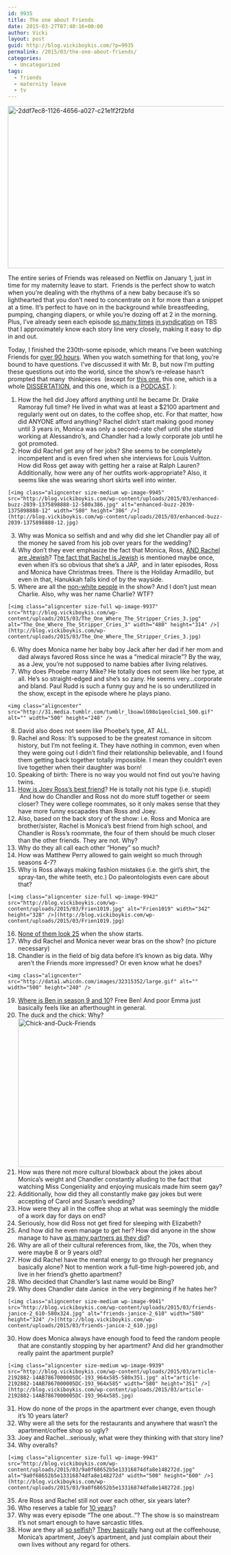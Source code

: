 ```yaml
---
id: 9935
title: The one about Friends
date: 2015-03-27T07:40:16+00:00
author: Vicki
layout: post
guid: http://blog.vickiboykis.com/?p=9935
permalink: /2015/03/the-one-about-friends/
categories:
  - Uncategorized
tags:
  - friends
  - maternity leave
  - tv
---
```

[<img class="aligncenter size-medium wp-image-9936" src="http://blog.vickiboykis.com/wp-content/uploads/2015/03/2ddf7ec8-1126-4656-a027-c21e1f2f2bfd-580x377.jpeg" alt="-2ddf7ec8-1126-4656-a027-c21e1f2f2bfd" width="580" height="377" />](http://blog.vickiboykis.com/wp-content/uploads/2015/03/2ddf7ec8-1126-4656-a027-c21e1f2f2bfd.jpeg)

The entire series of Friends was released on Netflix on January 1, just in time for my maternity leave to start.  Friends is the perfect show to watch when you&#8217;re dealing with the rhythms of a new baby because it&#8217;s so lighthearted that you don&#8217;t need to concentrate on it for more than a snippet at a time. It&#8217;s perfect to have on in the background while breastfeeding, pumping, changing diapers, or while you&#8217;re dozing off at 2 in the morning. Plus, I&#8217;ve already seen each episode <a href="http://adage.com/article/media/cable-nets-broadcast-reruns/245364/" target="_blank">so many times</a> <a href="http://www.vulture.com/2014/12/friends-sped-up-syndication.html" target="_blank">in syndication</a> on TBS that I approximately know each story line very closely, making it easy to dip in and out.

Today, I finished the 230th-some episode, which means I&#8217;ve been watching Friends for [over 90 hours](http://its-tuesday-again.tumblr.com/post/106907160753/all-of-friends-was-just-put-on-netflix-my-classes). When you watch something for that long, you&#8217;re bound to have questions. I&#8217;ve discussed it with Mr. B, but now I&#8217;m putting these questions out into the world, since the show&#8217;s re-release hasn&#8217;t prompted that many  thinkpieces  (except for <a href="http://www.slate.com/articles/arts/culturebox/2014/05/friends_chandler_joey_ross_rachel_monica_phoebe_which_friends_were_closest.html" target="_blank">this one</a>, this one, which is a whole <a href="https://etd.ohiolink.edu/!etd.send_file?accession=bgsu1182538485&disposition=inline" target="_blank">DISSERTATION</a>, and this one, which is a <a href="https://itunes.apple.com/us/podcast/best-of-friends/id952471642?mt=2" target="_blank">PODCAST</a>. ):

  1. How the hell did Joey afford anything until he became Dr. Drake Ramoray full time? He lived in what was at least a $2100 apartment and regularly went out on dates, to the coffee shop, etc. For that matter, how did ANYONE afford anything? Rachel didn&#8217;t start making good money until 3 years in, Monica was only a second-rate chef until she started working at Alessandro&#8217;s, and Chandler had a lowly corporate job until he got promoted.
  2. How did Rachel get any of her jobs? She seems to be completely incompetent and is even fired when she interviews for Louis Vuitton. How did Ross get away with getting her a raise at Ralph Lauren? Additionally, how were any of her outfits work-appropriate? Also, it seems like she was wearing short skirts well into winter.
  
    [<img class="aligncenter size-medium wp-image-9945" src="http://blog.vickiboykis.com/wp-content/uploads/2015/03/enhanced-buzz-2039-1375898888-12-580x386.jpg" alt="enhanced-buzz-2039-1375898888-12" width="580" height="386" />](http://blog.vickiboykis.com/wp-content/uploads/2015/03/enhanced-buzz-2039-1375898888-12.jpg)
  3. Why was Monica so selfish and and why did she let Chandler pay all of the money he saved from his job over years for the wedding?
  4. Why don&#8217;t they ever emphasize the fact that Monica, Ross, <a href="http://www.vulture.com/2014/12/friends-countdown-is-rachel-green-jewish.html" target="_blank">AND Rachel are Jewish</a>? T<a href="http://www.jewornotjew.com/profile.jsp?ID=471" target="_blank">he fact that Rachel is Jewish</a> is mentioned maybe once, even when it&#8217;s so obvious that she&#8217;s a JAP,  and in later episodes, Ross and Monica have Christmas trees. There is the Holiday Armadillo, but even in that, Hanukkah falls kind of by the wayside.
  5. Where are all the <a href="https://brianair.wordpress.com/television/friends-a-critical-analysis/" target="_blank">non-white people</a> in the show? And I don&#8217;t just mean Charlie. Also, why was her name Charlie? WTF?
  
    [<img class="aligncenter size-full wp-image-9937" src="http://blog.vickiboykis.com/wp-content/uploads/2015/03/The_One_Where_The_Stripper_Cries_3.jpg" alt="The_One_Where_The_Stripper_Cries_3" width="480" height="314" />](http://blog.vickiboykis.com/wp-content/uploads/2015/03/The_One_Where_The_Stripper_Cries_3.jpg)
  6. Why does Monica name her baby boy Jack after her dad if her mom and dad always favored Ross since he was a &#8220;medical miracle&#8221;? By the way, as a Jew, you&#8217;re not supposed to name babies after living relatives.
  7. Why does Phoebe marry Mike? He totally does not seem like her type, at all. He&#8217;s so straight-edged and she&#8217;s so zany. He seems very&#8230;corporate and bland. Paul Rudd is such a funny guy and he is so underutilized in the show, except in the episode where he plays piano.
  
    <img class="aligncenter" src="http://31.media.tumblr.com/tumblr_lboawlG98o1qeolcio1_500.gif" alt="" width="500" height="240" />
  8. David also does not seem like Phoebe&#8217;s type, AT ALL.
  9. Rachel and Ross: It&#8217;s supposed to be the greatest romance in sitcom history, but I&#8217;m not feeling it. They have nothing in common, even when they were going out I didn&#8217;t find their relationship believable, and I found them getting back together totally impossible. I mean they couldn&#8217;t even live together when their daughter was born!
 10. Speaking of birth: There is no way you would not find out you&#8217;re having twins.
 11. <a href="http://www.reddit.com/r/dataisbeautiful/comments/2t7dtx/update_visualization_of_friendships_from_friends/" target="_blank">How is Joey Ross&#8217;s best friend</a>? He is totally not his type (i.e. stupid)  And how do Chandler and Ross not do more stuff together or seem closer? They were college roommates, so it only makes sense that they have more funny escapades than Ross and Joey.
 12. Also, based on the back story of the show: i.e. Ross and Monica are brother/sister, Rachel is Monica&#8217;s best friend from high school, and Chandler is Ross&#8217;s roommate, the four of them should be much closer than the other friends. They are not. Why?
 13. Why do they all call each other &#8220;Honey&#8221; so much?
 14. How was Matthew Perry allowed to gain weight so much through seasons 4-7?
 15. Why is Ross always making fashion mistakes (i.e. the girl&#8217;s shirt, the spray-tan, the white teeth, etc.) Do paleontologists even care about that?
  
    [<img class="aligncenter size-full wp-image-9942" src="http://blog.vickiboykis.com/wp-content/uploads/2015/03/Frien1019.jpg" alt="Frien1019" width="342" height="328" />](http://blog.vickiboykis.com/wp-content/uploads/2015/03/Frien1019.jpg)
 16. <a href="http://www.huffingtonpost.com/2014/08/19/friends-plot-holes_n_5670113.html" target="_blank">None of them look 25</a> when the show starts.
 17. Why did Rachel and Monica never wear bras on the show? (no picture necessary)
 18. Chandler is in the field of big data before it&#8217;s known as big data. Why aren&#8217;t the Friends more impressed? Or even know what he does?
  
    <img class="aligncenter" src="http://data1.whicdn.com/images/32315352/large.gif" alt="" width="500" height="240" />
 19. <a href="http://www.reddit.com/r/plotholes/comments/2s2g8n/friends_does_ross_not_give_a_shit_about_his_kids/" target="_blank">Where is Ben in season 9 and 10</a>? Free Ben! And poor Emma just basically feels like an afterthought in general.
 20. The duck and the chick: Why?<img class="aligncenter size-medium wp-image-9938" src="http://blog.vickiboykis.com/wp-content/uploads/2015/03/Chick-and-Duck-Friends-580x345.jpg" alt="Chick-and-Duck-Friends" width="580" height="345" />
 21. How was there not more cultural blowback about the jokes about Monica&#8217;s weight and Chandler constantly alluding to the fact that watching Miss Congeniality and enjoying musicals made him seem gay?
 22. Additionally, how did they all constantly make gay jokes but were accepting of Carol and Susan&#8217;s wedding?
 23. How were they all in the coffee shop at what was seemingly the middle of a work day for days on end?
 24. Seriously, how did Ross not get fired for sleeping with Elizabeth?
 25. And how did he even manage to get her? How did anyone in the show manage to have <a href="http://reddit.com/r/entertainment/comments/15y5tj/characters_in_friends_didnt_have_85_total_sex/" target="_blank">as many partners as they did</a>?
 26. Why are all of their cultural references from, like, the 70s, when they were maybe 8 or 9 years old?
 27. How did Rachel have the mental energy to go through her pregnancy basically alone? Not to mention work a full-time high-powered job, and live in her friend&#8217;s ghetto apartment?
 28. Who decided that Chandler&#8217;s last name would be Bing?
 29. Why does Chandler date Janice  in the very beginning if he hates her?
  
    [<img class="aligncenter size-medium wp-image-9941" src="http://blog.vickiboykis.com/wp-content/uploads/2015/03/friends-janice-2_610-580x324.jpg" alt="friends-janice-2_610" width="580" height="324" />](http://blog.vickiboykis.com/wp-content/uploads/2015/03/friends-janice-2_610.jpg)
 30. How does Monica always have enough food to feed the random people that are constantly stopping by her apartment? And did her grandmother really paint the apartment purple?
  
    [<img class="aligncenter size-medium wp-image-9939" src="http://blog.vickiboykis.com/wp-content/uploads/2015/03/article-2192882-14AB7867000005DC-193_964x585-580x351.jpg" alt="article-2192882-14AB7867000005DC-193_964x585" width="580" height="351" />](http://blog.vickiboykis.com/wp-content/uploads/2015/03/article-2192882-14AB7867000005DC-193_964x585.jpg)
 31. How do none of the props in the apartment ever change, even though it&#8217;s 10 years later?
 32. Why were all the sets for the restaurants and anywhere that wasn&#8217;t the apartment/coffee shop so ugly?
 33. Joey and Rachel&#8230;seriously, what were they thinking with that story line?
 34. Why overalls?
  
    [<img class="aligncenter size-full wp-image-9943" src="http://blog.vickiboykis.com/wp-content/uploads/2015/03/9a0f68652b5e13316874dfa8e148272d.jpg" alt="9a0f68652b5e13316874dfa8e148272d" width="500" height="600" />](http://blog.vickiboykis.com/wp-content/uploads/2015/03/9a0f68652b5e13316874dfa8e148272d.jpg)
 35. Are Ross and Rachel still not over each other, six years later?
 36. Who reserves a table for <a href="http://blog.peopleschoice.com/2015/01/20/friends-central-perk-table-was-reserved/" target="_blank">10 years</a>?
 37. Why was every episode &#8220;The one about..&#8221;? The show is so mainstream it&#8217;s not smart enough to have sarcastic titles.
 38. How are they all <a href="http://whatculture.com/tv/7-reasons-rachel-utterly-horrible-character-friends.php" target="_blank">so selfish</a>? <a href="http://www.quora.com/Who-is-most-selfish-among-the-Friends-Why" target="_blank">They basically</a> hang out at the coffeehouse, Monica&#8217;s apartment, Joey&#8217;s apartment, and just complain about their own lives without any regard for others.